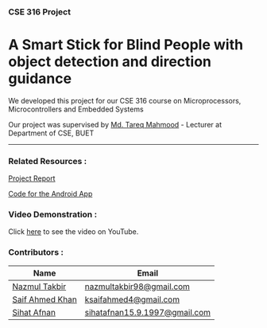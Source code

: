 ### CSE 316 Project 
# A Smart Stick for Blind People  with object detection and direction guidance
We developed this project for our CSE 316 course on Microprocessors, Microcontrollers and Embedded Systems

Our project was supervised by [Md. Tareq Mahmood](https://sites.google.com/view/mdtareqmahmood/) - Lecturer at Department of CSE, BUET
___
### Related Resources :
[Project Report](https://github.com/NazmulTakbir/CSE-316-Project-/blob/main/Project%20Report.pdf)

[Code for the Android App](https://github.com/ksaifahmed/the_stick_app)

### Video Demonstration :
Click [here](https://youtu.be/c8J_XOOHVkg) to see the video on YouTube.

### Contributors :

| Name              | Email                    |
| ----------------- | ------------------------ |
| [Nazmul Takbir](https://github.com/NazmulTakbir)     | nazmultakbir98@gmail.com |
| [Saif Ahmed Khan](https://github.com/ksaifahmed) | ksaifahmed4@gmail.com      |
| [Sihat Afnan](https://github.com/AfnanCSE98) | sihatafnan15.9.1997@gmail.com      |



